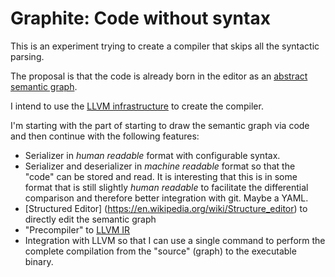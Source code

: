 # Graphite: Code without syntax

This is an experiment trying to create a compiler that skips all the syntactic parsing.

The proposal is that the code is already born in the editor as an [abstract semantic graph](https://en.wikipedia.org/wiki/Abstract_semantic_graph).

I intend to use the [LLVM infrastructure](https://llvm.org/) to create the compiler.

I'm starting with the part of starting to draw the semantic graph via code and then continue with the following features:
- Serializer in _human readable_ format with configurable syntax.
- Serializer and deserializer in _machine readable_ format so that the "code" can be stored and read.
  It is interesting that this is in some format that is still slightly _human readable_ to facilitate the differential comparison and therefore better integration with git. Maybe a YAML.
- [Structured Editor] (https://en.wikipedia.org/wiki/Structure_editor) to directly edit the semantic graph
- "Precompiler" to [LLVM IR](https://en.wikipedia.org/wiki/LLVM#Intermediate_representation)
- Integration with LLVM so that I can use a single command to perform the complete compilation from the "source" (graph) to the executable binary. 